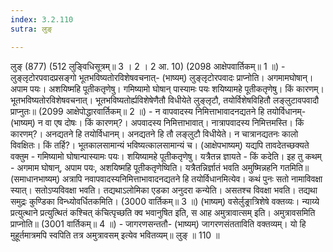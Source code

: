 ```yaml
---
index: 3.2.110
sutra: लुङ्

---
```

लुङ् (877) (512 लुङ्विधिसूत्रम्॥ 3 । 2 । 2 आ. 10) (2098 आक्षेपवार्तिकम्॥ 1 ॥) - लुङ्लृटोरपवादप्रसङ्गो भूतभविष्यतोरविशेषवचनात्- (भाष्यम्) लुङ्लृटोरपवादः प्राप्नोति। अगमामघोषान्। अपाम पयः। अशयिष्महि पूतीकतृणेषु। गमिष्यामो घोषान् पास्यामः पयः शयिष्यामहे पूतीकतृणेषु। किं कारणम्। भूतभविष्यतोरविशेषवचनात्। भूतभविष्यतोर्ह्यविशेषेणैतौ विधीयेते लुङ्लृटौ, तयोर्विशेषविहितौ लङ्लुटावपवादौ प्राप्नुतः॥ (2099 आक्षेपोद्धारवार्तिकम्॥ 2 ॥) - न वापवादस्य निमित्ताभावादनद्यतने हि तयोर्विधानम्- (भाष्यम्) न वा एष दोषः। किं कारणम्?। अपवादस्य निमित्ताभावात्। नात्रापवादस्य निमित्तमस्ति। किं कारणम्?। अनद्यतने हि तयोर्विधानम्। अनद्यतने हि तौ लङ्लुटौ विधीयेते। न चात्रानद्यतनः कालो विवक्षितः। किं तर्हि?। भूतकालसामान्यं भविष्यत्कालसामान्यं च। (आक्षेपभाष्यम्) यद्यपि तावदेतच्छक्यते वक्तुम - गमिष्यामो घोषान्पास्यामः पयः। शयिष्यामहे पूतीकतृणेषु। यत्रैतन्न ज्ञायते - किं कदेति। इह तु कथम् - अगमाम घोषान्, अपाम पयः, अशयिष्महि पूतीकतृणेष्विति। यत्रैतन्निर्ज्ञातं भवति अमुष्मिन्नहनि गतमिति॥ (समाधानभाष्यम्) अत्रापि नवापवादस्यनिमित्ताभावादनद्यतने हि तयोर्विधानमित्येव। कथं पुनः सतो नामाविवक्षा स्यात्। सतोऽप्यविवक्षा भवति। तद्यथाऽलोमिका एडका अनुदरा कन्येति। असतश्च विवक्षा भवति। तद्यथा समुद्रः कुण्डिका विन्ध्योवर्धितकमिति। (3000 वार्तिकम्॥ 3 ॥) (भाष्यम्) वसेर्लुङ्रात्रिशेषे वक्तव्यः। न्याय्ये प्रत्युत्थाने प्रत्युत्थितं कश्चित् कंचित्पृच्छति क्व भवानुषित इति, स आह अमुत्रावात्सम् इति। अमुत्रावसमिति प्राप्नोति॥ (3001 वार्तिकम्॥ 4 ॥) - जागरणसन्ततौ- (भाष्यम्) जागरणसंतताविति वक्तव्यम्। यो हि मुहूर्तमात्रमपि स्वपिति तत्र अमुत्रावसम् इत्येव भवितव्यम्॥ लुङ् ॥ 110 ॥